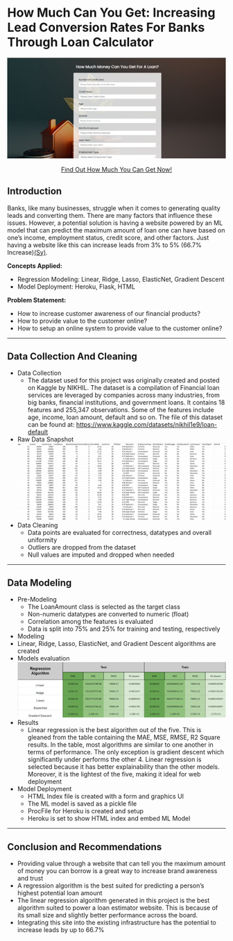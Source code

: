 # How Much Can You Get: Increasing Lead Conversion Rates For Banks Through Loan Calculator
![](loancalc.png)
<p align="center">
 <a href="https://how-much-can-you-get-749ef1683164.herokuapp.com/" target="_blank">Find Out How Much You Can Get Now!</a>
</p>

## Introduction
Banks, like many businesses, struggle when it comes to generating quality leads and converting them. There are many factors that influence these issues. However, a potential solution is having a website powered by an ML model that can predict the maximum amount of loan one can have based on one’s income, employment status, credit score, and other factors. Just having a website like this can increase leads from 3% to 5% (66.7% Increase)<a href="https://www.goodvibesquad.com/blog/how-to-improve-your-mortgage-lead-conversion/#:~:text=What%20is%20the%20average%20mortgage,number%20to%204%2D5%25." target="_blank">(Sy)</a>.

**Concepts Applied:**
- Regression Modeling: Linear, Ridge, Lasso, ElasticNet, Gradient Descent
- Model Deployment: Heroku, Flask, HTML 

**Problem Statement:**
- How to increase customer awareness of our financial products?
- How to provide value to the customer online?
- How to setup an online system to provide value to the customer online?

----
## Data Collection And Cleaning
- Data Collection
  - The dataset used for this project was originally created and posted on Kaggle by NIKHIL. The dataset is a compilation of Financial loan services are leveraged by companies across many industries, from big banks, financial institutions, and government loans. It contains 18 features and 255,347 observations. Some of the features include age, income, loan amount, default and so on. The file of this dataset can be found at: https://www.kaggle.com/datasets/nikhil1e9/loan-default
- Raw Data Snapshot
  ![](loandata.png)
- Data Cleaning
  - Data points are evaluated for correctness, datatypes and overall uniformity
  - Outliers are dropped from the dataset
  - Null values are imputed and dropped when needed

----
## Data Modeling
- Pre-Modeling
  - The LoanAmount class is selected as the target class
  - Non-numeric datatypes are converted to numeric (float)
  - Correlation among the features is evaluated
  - Data is split into 75% and 25% for training and testing, respectively
- Modeling
 - Linear, Ridge, Lasso, ElasticNet, and Gradient Descent algorithms are created
  - Models evaluation
   ![](algocomp.png)
  - Results
    - Linear regression  is the best algorithm out of the five. This is gleaned from the table containing the MAE, MSE, RMSE,  R2 Square results. In the table, most algorithms are  similar to one another in terms of performance. The only exception is gradient descent which significantly under performs the other 4. Linear regression is selected because it has better explainability than the other models. Moreover, it is the lightest of the five, making it ideal for web deployment
- Model Deployment
  - HTML Index file is created with a form and graphics UI
  - The ML model is saved as a pickle file
  - ProcFile for Heroku is created and setup
  - Heroku is set to show HTML index and embed ML Model

----
## Conclusion and Recommendations 
- Providing value through a website that can tell you the maximum amount of money you can borrow is a great way to increase brand awareness and trust
- A regression algorithm is the best suited for predicting a person’s highest potential loan amount
- The linear regression algorithm generated in this project is the best algorithm suited to power a loan estimator website. This is because of its small size and slightly better performance across the board. 
- Integrating this site into the existing infrastructure has the potential to increase leads by up to 66.7%

